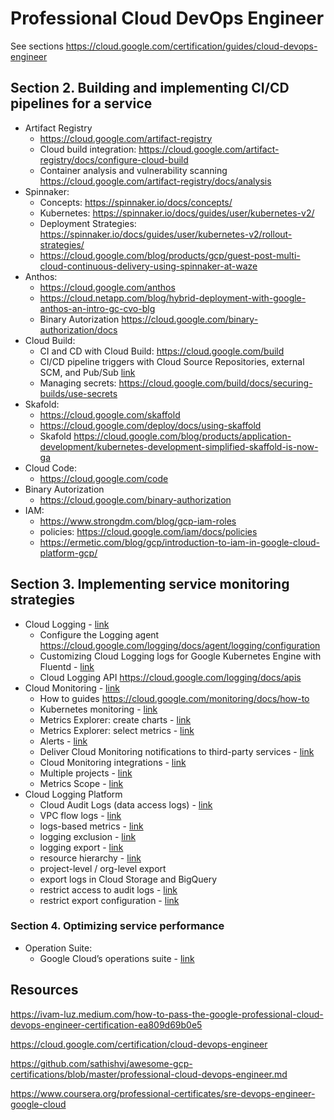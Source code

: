 # Professional Cloud DevOps Engineer
See sections https://cloud.google.com/certification/guides/cloud-devops-engineer

## Section 2. Building and implementing CI/CD pipelines for a service
- Artifact Registry
  - https://cloud.google.com/artifact-registry
  - Cloud build integration: https://cloud.google.com/artifact-registry/docs/configure-cloud-build
  - Container analysis and vulnerability scanning https://cloud.google.com/artifact-registry/docs/analysis
- Spinnaker:
  - Concepts: https://spinnaker.io/docs/concepts/
  - Kubernetes: https://spinnaker.io/docs/guides/user/kubernetes-v2/
  - Deployment Strategies: https://spinnaker.io/docs/guides/user/kubernetes-v2/rollout-strategies/ 
  - https://cloud.google.com/blog/products/gcp/guest-post-multi-cloud-continuous-delivery-using-spinnaker-at-waze
- Anthos:
  - https://cloud.google.com/anthos
  - https://cloud.netapp.com/blog/hybrid-deployment-with-google-anthos-an-intro-gc-cvo-blg
  - Binary Autorization https://cloud.google.com/binary-authorization/docs
- Cloud Build:
  - CI and CD with Cloud Build: https://cloud.google.com/build
  - CI/CD pipeline triggers with Cloud Source Repositories, external SCM, and Pub/Sub [link](https://cloud.google.com/build/docs/automating-builds/create-manage-triggers#whats_next)
  - Managing secrets: https://cloud.google.com/build/docs/securing-builds/use-secrets
- Skafold:
  - https://cloud.google.com/skaffold
  - https://cloud.google.com/deploy/docs/using-skaffold
  - Skafold https://cloud.google.com/blog/products/application-development/kubernetes-development-simplified-skaffold-is-now-ga
- Cloud Code:
  - https://cloud.google.com/code
- Binary Autorization
  - https://cloud.google.com/binary-authorization
- IAM:
  - https://www.strongdm.com/blog/gcp-iam-roles
  - policies: https://cloud.google.com/iam/docs/policies
  - https://ermetic.com/blog/gcp/introduction-to-iam-in-google-cloud-platform-gcp/

## Section 3. Implementing service monitoring strategies
- Cloud Logging - [link](https://cloud.google.com/logging)
  - Configure the Logging agent https://cloud.google.com/logging/docs/agent/logging/configuration
  - Customizing Cloud Logging logs for Google Kubernetes Engine with Fluentd - [link](https://cloud.google.com/architecture/customizing-stackdriver-logs-fluentd)
  - Cloud Logging API https://cloud.google.com/logging/docs/apis
- Cloud Monitoring - [link](https://cloud.google.com/monitoring)
  - How to guides https://cloud.google.com/monitoring/docs/how-to
  - Kubernetes monitoring - [link](https://cloud.google.com/stackdriver/docs/solutions/gke/observing)
  - Metrics Explorer: create charts - [link](https://cloud.google.com/monitoring/charts/metrics-explorer)
  - Metrics Explorer: select metrics - [link](https://cloud.google.com/monitoring/charts/metrics-selector)
  - Alerts - [link](https://cloud.google.com/monitoring/alerts)
  - Deliver Cloud Monitoring notifications to third-party services - [link](https://cloud.google.com/community/tutorials/delivering-cloud-monitoring-notifications-to-third-party-services)
  - Cloud Monitoring integrations - [link](https://cloud.google.com/monitoring/agent/integrations)
  - Multiple projects - [link](https://cloud.google.com/monitoring/settings)
  - Metrics Scope - [link](https://cloud.google.com/monitoring/settings/manage-api)
- Cloud Logging Platform
  - Cloud Audit Logs (data access logs) - [link](https://cloud.google.com/logging/docs/audit)
  - VPC flow logs - [link](https://cloud.google.com/vpc/docs/using-flow-logs)
  - logs-based metrics - [link](https://cloud.google.com/logging/docs/logs-based-metrics)
  - logging exclusion - [link](https://cloud.google.com/logging/docs/routing/overview#exclusions)
  - logging export - [link](https://cloud.google.com/logging/docs/export/configure_export_v2)
  - resource hierarchy - [link](https://cloud.google.com/resource-manager/docs/cloud-platform-resource-hierarchy)
  - project-level / org-level export
  - export logs in Cloud Storage and BigQuery 
  - restrict access to audit logs - [link](https://cloud.google.com/logging/docs/audit/configure-data-access)
  - restrict export configuration - [link](https://cloud.google.com/compute/docs/images/restricting-image-access)

### Section 4. Optimizing service performance
- Operation Suite:
  - Google Cloud’s operations suite - [link](https://cloud.google.com/blog/topics/developers-practitioners/introduction-google-clouds-operations-suite)

## Resources
https://ivam-luz.medium.com/how-to-pass-the-google-professional-cloud-devops-engineer-certification-ea809d69b0e5

https://cloud.google.com/certification/cloud-devops-engineer

https://github.com/sathishvj/awesome-gcp-certifications/blob/master/professional-cloud-devops-engineer.md

https://www.coursera.org/professional-certificates/sre-devops-engineer-google-cloud


